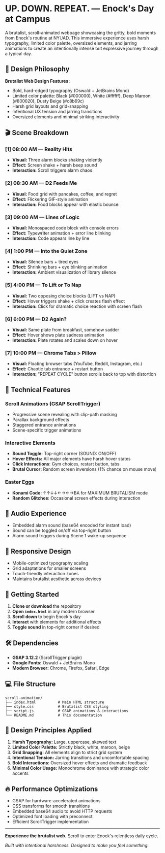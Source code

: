 # UP. DOWN. REPEAT. — Enock's Day at Campus

A brutalist, scroll-animated webpage showcasing the gritty, bold moments from Enock's routine at NYUAD. This immersive experience uses harsh typography, limited color palette, oversized elements, and jarring animations to create an intentionally intense but expressive journey through a typical day.

## 🎨 Design Philosophy

**Brutalist Web Design Features:**
- Bold, hard-edged typography (Oswald + JetBrains Mono)
- Limited color palette: Black (#000000), White (#ffffff), Deep Maroon (#800020), Dusty Beige (#c8b99c)
- Harsh grid layouts and grid-snapping
- Intentional UX tension and jarring transitions
- Oversized elements and minimal striking interactivity

## 🎬 Scene Breakdown

### [1] 08:00 AM — Reality Hits
- **Visual:** Three alarm blocks shaking violently
- **Effect:** Screen shake + harsh beep sound
- **Interaction:** Scroll triggers alarm chaos

### [2] 08:30 AM — D2 Feeds Me  
- **Visual:** Food grid with pancakes, coffee, and regret
- **Effect:** Flickering GIF-style animation
- **Interaction:** Food blocks appear with elastic bounce

### [3] 09:00 AM — Lines of Logic
- **Visual:** Monospaced code block with console errors
- **Effect:** Typewriter animation + error line blinking
- **Interaction:** Code appears line by line

### [4] 1:00 PM — Into the Quiet Zone
- **Visual:** Silence bars + tired eyes
- **Effect:** Shrinking bars + eye blinking animation
- **Interaction:** Ambient visualization of library silence

### [5] 4:00 PM — To Lift or To Nap
- **Visual:** Two opposing choice blocks (LIFT vs NAP)
- **Effect:** Hover triggers shake + click creates flash effect
- **Interaction:** Click for dramatic choice reaction with screen flash

### [6] 6:00 PM — D2 Again?
- **Visual:** Same plate from breakfast, somehow sadder
- **Effect:** Hover shows plate sadness animation
- **Interaction:** Plate rotates and scales down on hover

### [7] 10:00 PM — Chrome Tabs > Pillow
- **Visual:** Floating browser tabs (YouTube, Reddit, Instagram, etc.)
- **Effect:** Chaotic tab entrance + restart button
- **Interaction:** "REPEAT CYCLE" button scrolls back to top with distortion

## 🔧 Technical Features

### Scroll Animations (GSAP ScrollTrigger)
- Progressive scene revealing with clip-path masking
- Parallax background effects
- Staggered entrance animations
- Scene-specific trigger animations

### Interactive Elements
- **Sound Toggle:** Top-right corner (SOUND: ON/OFF)
- **Hover Effects:** All major elements have harsh hover states
- **Click Interactions:** Gym choices, restart button, tabs
- **Brutal Cursor:** Random screen inversions (1% chance on mouse move)

### Easter Eggs
- **Konami Code:** ↑↑↓↓←→←→BA for MAXIMUM BRUTALISM mode
- **Random Glitches:** Occasional screen effects during interaction

## 🎵 Audio Experience
- Embedded alarm sound (base64 encoded for instant load)
- Sound can be toggled on/off via top-right button
- Alarm sound triggers during Scene 1 wake-up sequence

## 📱 Responsive Design
- Mobile-optimized typography scaling
- Grid adaptations for smaller screens
- Touch-friendly interaction zones
- Maintains brutalist aesthetic across devices

## 🚀 Getting Started

1. **Clone or download** the repository
2. **Open `index.html`** in any modern browser
3. **Scroll down** to begin Enock's day
4. **Interact** with elements for additional effects
5. **Toggle sound** in top-right corner if desired

## 🛠️ Dependencies

- **GSAP 3.12.2** (ScrollTrigger plugin)
- **Google Fonts:** Oswald + JetBrains Mono
- **Modern Browser:** Chrome, Firefox, Safari, Edge

## 💻 File Structure

```
scroll-animation/
├── index.html          # Main HTML structure
├── style.css           # Brutalist CSS styling
├── script.js           # GSAP animations & interactions
└── README.md           # This documentation
```

## 🎯 Design Principles Applied

1. **Harsh Typography:** Large, uppercase, skewed text
2. **Limited Color Palette:** Strictly black, white, maroon, beige
3. **Grid Snapping:** All elements align to strict grid system
4. **Intentional Tension:** Jarring transitions and uncomfortable spacing
5. **Bold Interactions:** Oversized hover effects and dramatic feedback
6. **Minimal Color Usage:** Monochrome dominance with strategic color accents

## 🔥 Performance Optimizations

- GSAP for hardware-accelerated animations
- CSS transforms for smooth transitions
- Embedded base64 audio to avoid HTTP requests
- Optimized font loading with preconnect
- Efficient ScrollTrigger implementation

---

**Experience the brutalist web.** Scroll to enter Enock's relentless daily cycle.

*Built with intentional harshness. Designed to make you feel something.* 